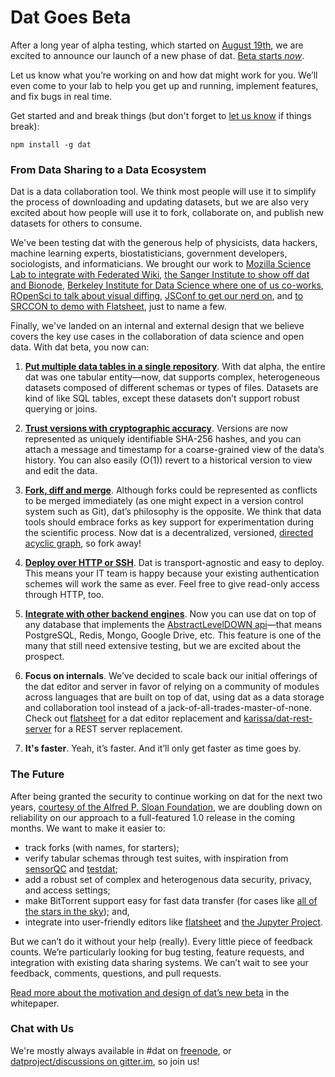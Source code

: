 # Dat Goes Beta

After a long year of alpha testing, which started on [August 19th](https://usopendata.org/2014/08/19/dat-alpha/), we are excited to announce our launch of a new phase of dat. [Beta starts _now_](https://github.com/maxogden/dat).

Let us know what you’re working on and how dat might work for you. We’ll even come to your lab to help you get up and running, implement features, and fix bugs in real time. 

Get started and and break things (but don't forget to [let us know](#chat-with-us) if things break):

```
npm install -g dat
```

### From Data Sharing to a Data Ecosystem

Dat is a data collaboration tool. We think most people will use it to simplify the process of downloading and updating datasets, but we are also very excited about how people will use it to fork, collaborate on, and publish new datasets for others to consume.

We've been testing dat with the generous help of physicists, data hackers, machine learning experts, biostatisticians, government developers, sociologists, and informaticians. We brought our work to [Mozilla Science Lab to integrate with Federated Wiki](https://www.youtube.com/watch?v=AKpJgNoT1b8), [the Sanger Institute to show off dat and Bionode](https://www.youtube.com/watch?v=AKpJgNoT1b8), [Berkeley Institute for Data Science where one of us co-works](https://www.youtube.com/watch?v=psmtJUyZHE0), [ROpenSci to talk about visual diffing](http://unconf.ropensci.org/), [JSConf to get our nerd on](https://www.youtube.com/watch?v=iM3Pr7tfHF0), and [to SRCCON to demo with Flatsheet](http://srccon.org/docs/transcripts/datflatsheet/), just to name a few.

Finally, we've landed on an internal and external design that we believe covers the key use cases in the collaboration of data science and open data. With dat beta, you now can:

1) **[Put multiple data tables in a single repository](https://github.com/maxogden/dat/blob/master/docs/whitepaper.md#31-importing-datasets)**. With dat alpha, the entire dat was one tabular entity—now, dat supports complex, heterogeneous datasets composed of different schemas or types of files. Datasets are kind of like SQL tables, except these datasets don’t support robust querying or joins.

2) **[Trust versions with cryptographic accuracy](https://github.com/maxogden/dat/blob/master/docs/whitepaper.md#32-versioning)**. Versions are now represented as uniquely identifiable SHA-256 hashes, and you can attach a message and timestamp for a coarse-grained view of the data’s history. You can also easily (O(1)) revert to a historical version to view and edit the data.

3) **[Fork, diff and merge](https://github.com/maxogden/dat/blob/master/docs/whitepaper.md#34-one-thousand-forks-when-all-you-need-is-a-knife-isnt-irony)**. Although forks could be represented as conflicts to be merged immediately (as one might expect in a version control system such as Git), dat’s philosophy is the opposite. We think that data tools should embrace forks as key support for experimentation during the scientific process. Now dat is a decentralized, versioned, [directed acyclic graph](https://github.com/mafintosh/hyperlog), so fork away!

4) **[Deploy over HTTP or SSH](https://github.com/maxogden/dat/blob/master/docs/cookbook.md)**. Dat is transport-agnostic and easy to deploy. This means your IT team is happy because your existing authentication schemes will work the same as ever. Feel free to give read-only access through HTTP, too.

5) **[Integrate with other backend engines](https://github.com/maxogden/dat/blob/master/docs/cookbook.md#how-do-i-connect-a-different-backend-to-dat)**. Now you can use dat on top of any database that implements the [AbstractLevelDOWN api](https://github.com/Level/abstract-leveldown)—that means PostgreSQL, Redis, Mongo, Google Drive, etc. This feature is one of the many that still need extensive testing, but we are excited about the prospect.

6) **Focus on internals**. We’ve decided to scale back our initial offerings of the dat editor and server in favor of relying on a community of modules across languages that are built on top of dat, using dat as a data storage and collaboration tool instead of a jack-of-all-trades-master-of-none. Check out [flatsheet](http://github.com/flatsheet) for a dat editor replacement and [karissa/dat-rest-server](http://github.com/karissa/dat-rest-server) for a REST server replacement.

7) **It's faster**. Yeah, it’s faster. And it’ll only get faster as time goes by.

### The Future

After being granted the security to continue working on dat for the next two years, [courtesy of the Alfred P. Sloan Foundation](https://usopendata.org/2015/04/03/sloan/), we are doubling down on reliability on our approach to a full-featured 1.0 release in the coming months. We want to make it easier to:

* track forks (with names, for starters);
* verify tabular schemas through test suites, with inspiration from [sensorQC](https://github.com/USGS-R/sensorQC) and [testdat](https://github.com/ropensci/testdat);
* add a robust set of complex and heterogenous data security, privacy, and access settings;
* make BitTorrent support easy for fast data transfer (for cases like [all of the stars in the sky](http://trillianverse.org/)); and,
* integrate into user-friendly editors like [flatsheet](http://flatsheet.io) and [the Jupyter Project](https://jupyter.org/).

But we can’t do it without your help (really). Every little piece of feedback counts. We’re particularly looking for bug testing, feature requests, and integration with existing data sharing systems. We can’t wait to see your feedback, comments, questions, and pull requests.

[Read more about the motivation and design of dat’s new beta](https://github.com/maxogden/dat/blob/master/docs/whitepaper.md) in the whitepaper.

### Chat with Us

We're mostly always available in #dat on [freenode](https://webchat.freenode.net), or [datproject/discussions on gitter.im](https://gitter.im/datproject/discussions), so join us!
